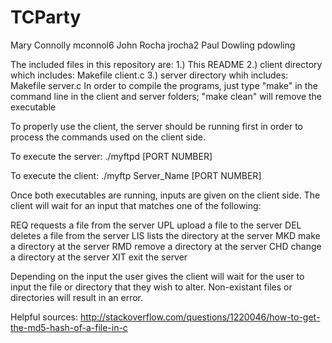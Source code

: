 # TCParty

Mary Connolly mconnol6
John Rocha jrocha2
Paul Dowling pdowling

The included files in this repository are:
  1.) This README
  2.) client directory which includes:
          Makefile
          client.c
  3.) server directory whih includes:
          Makefile
          server.c
In order to compile the programs, just type "make" in the command line in the client and server folders; "make clean" will remove the executable

To properly use the client, the server should be running first in order to process the commands used on the client side. 

To execute the server:
./myftpd [PORT NUMBER]

To execute the client:
./myftp Server_Name [PORT NUMBER]

Once both executables are running, inputs are given on the client side. The client will wait for an input that matches one of the following:

REQ  requests a file from the server
UPL  upload a file to the server
DEL  deletes a file from the server
LIS  lists the directory at the server
MKD  make a directory at the server
RMD  remove a directory at the server
CHD  change a directory at the server
XIT  exit the server

Depending on the input the user gives the client will wait for the user to input the file or directory that they wish to alter. Non-existant files or directories will result in an error.

Helpful sources:
http://stackoverflow.com/questions/1220046/how-to-get-the-md5-hash-of-a-file-in-c
